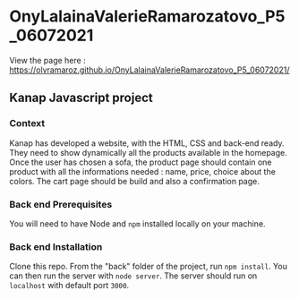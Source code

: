 # OnyLalainaValerieRamarozatovo_P5_06072021 #
View the page here : https://olvramaroz.github.io/OnyLalainaValerieRamarozatovo_P5_06072021/


<h2>Kanap Javascript project</h2>

<h3>Context</h3>
Kanap has developed a website, with the HTML, CSS and back-end ready.
They need to show dynamically all the products available in the homepage.
Once the user has chosen a sofa, the product page should contain one product with all the informations needed : name, price, choice about the colors.
The cart page should be build and also a confirmation page.


<h3>Back end Prerequisites</h3>

You will need to have Node and `npm` installed locally on your machine.

<h3>Back end Installation</h3>

Clone this repo. From the "back" folder of the project, run `npm install`. You 
can then run the server with `node server`. 
The server should run on `localhost` with default port `3000`.
